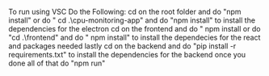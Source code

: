 To run using VSC Do the Following:
cd on the root folder and do "npm install" or do " cd .\cpu-monitoring-app\"  and do "npm install"  to install the dependencies for the electron
cd on the frontend and do " npm install or do "cd .\frontend\" and do " npm install"  to install the dependecies for the react and packages needed
lastly cd on the backend and do "pip install -r requirements.txt" to install the dependencies for the backend
once you done all of that do "npm run"
